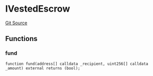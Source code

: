 # IVestedEscrow
[Git Source](https://github.com/larrythecucumber321/protocol/blob/3222eb21fbb20ddd3d3fa2233072dfa96ea3e340/contracts/plugins/assets/convex/vendor/ConvexInterfaces.sol)


## Functions
### fund


```solidity
function fund(address[] calldata _recipient, uint256[] calldata _amount) external returns (bool);
```


